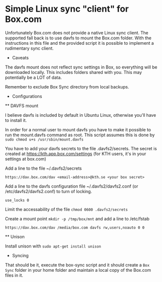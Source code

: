 Simple Linux sync "client" for Box.com
======================================

Unfortunately Box.com does not provide a native Linux sync client.
The supported fall back is to use davfs to mount the Box.com folder.
With the instructions in this file and the provided script it is
possible to implement a rudimentary sync client.

* Caveats

The davfs mount does not reflect sync settings in Box, so everything 
will be downloaded locally. This includes folders shared with you. 
This may potentially be a LOT of data. 

Remember to exclude Box Sync directory from local backups.

* Configurations

** DAVFS mount

I believe davfs is included by default in Ubuntu Linux, otherwise you'll
have to install it.

In order for a normal user to mount davfs you have to make it possible
to run the mount.davfs command as root. This script assumes this is done
by `sudo chmod u+s /usr/sbin/mount.davfs`

You have to add your davfs secrets to the file .davfs2/secrets. The secret
is created at https://kth.app.box.com/settings (for KTH users, it's in your 
settings at box.com)

Add a line to the file ~/.davfs2/secrets 

```https://dav.box.com/dav <email-address>@kth.se <your box secret>```

Add a line to the davfs configuration file ~/.davfs2/davfs2.conf (or /etc/davfs2/davfs2.conf)
to turn of locking.

```use_locks 0```

Limit the accessability of the file `chmod 0600 .davfs2/secrets`

Create a mount point `mkdir -p /tmp/box/mnt` and add a line to /etc/fstab

```https://dav.box.com/dav /media/box.com davfs rw,users,noauto 0 0```

** Unison

Install unison with `sudo apt-get install unison`

* Syncing

That should be it, execute the box-sync script and it should create a `Box Sync` folder
in your home folder and maintain a local copy of the Box.com files in it.

